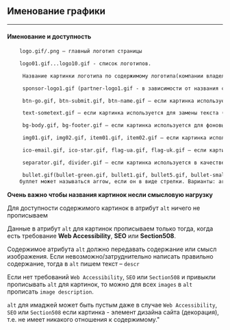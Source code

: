 ## Именование графики

---

#### Именование и доступность

```html
    logo.gif/.png – главный логотип страницы

    logo01.gif...logo10.gif - список логотипов.

     Название картинки логотипа по содержимому логотипа(компании владельца логотипа) допускается: puma.gif, nike.gif, microsoft.gif, dell.gif, durex.gif

     sponsor-logo1.gif (partner-logo1.gif - в зависимости от названия списка логотипов) - логотипы спонсоров, но не должно быть названий в разнобой, т.е. в одном списке не может быть логотипов с именами adidas.gif и logo08.gif.

     btn-go.gif, btn-submit.gif, btn-name.gif – если картинка используется для элементов формы или для блочных больших ссылок.

     text-sometext.gif – если картинка используется для замены текста (заголовки). Технология - `text-replasement`.

     bg-body.gif, bg-footer.gif – если картинка используется для фоновых изображений.

     img01.gif, img02.gif, item01.gif, item02.gif – если картинка используется для списков продуктов, или не систематизированных картинок.

     ico-email.gif, ico-star.gif, flag-ua.gif, flag-uk.gif – если картинка используется для всевозможных иконок.

     separator.gif, divider.gif – если картинка используется в качестве разделителя.

     bullet.gif(bullet-green.gif, bullet1.gif, bullet5.gif, bullet-small.gif, bullet-medium.gif) – если картинка используется в качестве стилизации списка
    буллет может называться arrow, если он в виде стрелки. Варианты: arrow, arrow-red, arrow-small, arrow-left и т.д.
```

**Очень важно чтобы названия картинок несли смысловую нагрузку**

Для доступности содержимого картинок в атрибут `alt` ничего не прописываем

Данные в атрибут `alt` для картинок прописываем только тогда, когда есть требование **Web Accessibility**, **SEO** или **Section508**.

Содержимое атрибута `alt` должно передавать содержание или смысл изображения. Если невозможно/затруднительно написать правильно содержание, тогда в `alt` пишем текст – `descr`

Если нет требований `Web Accessibility`, `SEO` или `Section508` и привыкли прописывать `alt` для картинок, то можно для всех `images` в `alt` прописать `image description`.

`alt` для имаджей может быть пустым даже в случае `Web Accessibility`, `SEO` или `Section508` если картинка - элемент дизайна сайта \(декорация\), т.е. не имеет никакого отношения к содержимому."

